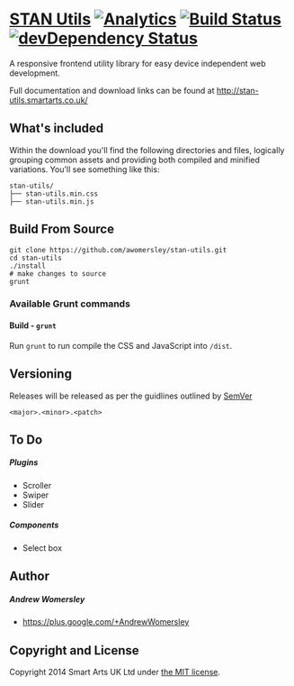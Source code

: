 # [STAN Utils](http://stan-utils.smartarts.co.uk/) [![Analytics](https://ga-beacon.appspot.com/UA-2775758-54/awomersley/stan-utils)](https://github.com/awomersley/stan-utils) [![Build Status](https://secure.travis-ci.org/awomersley/stan-utils.png)](http://travis-ci.org/awomersley/stan-utils) [![devDependency Status](https://david-dm.org/awomersley/stan-utils/dev-status.png?theme=shields.io)](https://david-dm.org/awomersley/stan-utils#info=devDependencies)

A responsive frontend utility library for easy device independent web development.

Full documentation and download links can be found at <http://stan-utils.smartarts.co.uk/>


## What's included

Within the download you'll find the following directories and files, logically grouping common assets and providing both compiled and minified variations. You'll see something like this:

```
stan-utils/
├── stan-utils.min.css
├── stan-utils.min.js
```


## Build From Source

	git clone https://github.com/awomersley/stan-utils.git
	cd stan-utils
	./install
	# make changes to source
	grunt

### Available Grunt commands

#### Build - `grunt`
Run `grunt` to run compile the CSS and JavaScript into `/dist`.



## Versioning

Releases will be released as per the guidlines outlined by [SemVer](http://semver.org/)

`<major>.<minor>.<patch>`



## To Do

##### Plugins
- Scroller
- Swiper
- Slider

##### Components
- Select box




## Author

##### Andrew Womersley

- <https://plus.google.com/+AndrewWomersley>




## Copyright and License

Copyright 2014 Smart Arts UK Ltd under [the MIT license](LICENSE).

